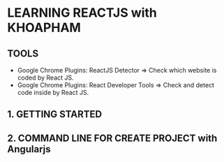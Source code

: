 # LEARNING REACTJS with KHOAPHAM

## TOOLS

* Google Chrome Plugins: ReactJS Detector => Check which website is coded by React JS.
* Google Chrome Plugins: React Developer Tools => Check and detect code inside by React JS.
 

 ## 1. GETTING STARTED


 ## 2. COMMAND LINE FOR CREATE PROJECT with Angularjs
 


